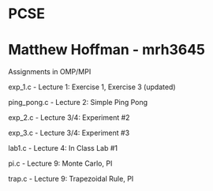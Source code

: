 # PCSE
# Matthew Hoffman - mrh3645

Assignments in OMP/MPI

exp_1.c - Lecture 1: Exercise 1, Exercise 3 (updated)

ping_pong.c - Lecture 2: Simple Ping Pong

exp_2.c - Lecture 3/4: Experiment #2

exp_3.c - Lecture 3/4: Experiment #3

lab1.c - Lecture 4: In Class Lab #1

pi.c - Lecture 9: Monte Carlo, PI

trap.c - Lecture 9: Trapezoidal Rule, PI
